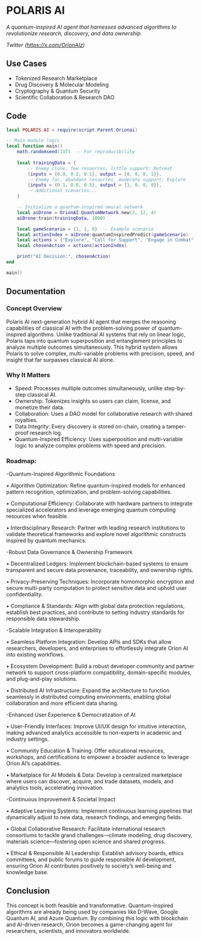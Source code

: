 # POLARIS AI

*A quantum-inspired AI agent that harnesses advanced algorithms to revolutionize research, discovery, and data ownership.*

*Twitter (https://x.com/OrionAIz)*

## Use Cases

- Tokenized Research Marketplace
- Drug Discovery & Molecular Modeling
- Cryptography & Quantum Security
- Scientific Collaboration & Research DAO

## Code

```lua
local POLARIS AI = require(script.Parent.Orionai)

-- Main module logic
local function main()
	math.randomseed(137)  -- For reproducibility
	
	local trainingData = {
		-- Enemy close, few resources, little support: Retreat
		{inputs = {0.9, 0.2, 0.1}, output = {0, 0, 0, 1}},
		-- Enemy far, abundant resources, moderate support: Explore
		{inputs = {0.1, 0.8, 0.5}, output = {1, 0, 0, 0}},
		-- Additional scenarios...
	}

    -- Initialize a quantum-inspired neural network
	local aiDrone = OrionAI.QuantumNetwork.new(3, 12, 4)
	aiDrone:train(trainingData, 1000)

	local gameScenario = {1, 1, 0}  -- Example scenario
	local actionIndex = aiDrone:quantumInspiredPredict(gameScenario)
	local actions = {"Explore", "Call for Support", "Engage in Combat", "Retreat"}
	local chosenAction = actions[actionIndex]

	print("AI Decision:", chosenAction)
end

main()
```

## Documentation

### Concept Overview

Polaris AI next-generation hybrid AI agent that merges the reasoning capabilities of classical AI with the problem-solving power of quantum-inspired algorithms. Unlike traditional AI systems that rely on linear logic, Polaris taps into quantum superposition and entanglement principles to analyze multiple outcomes simultaneously. This hybrid system allows Polaris to solve complex, multi-variable problems with precision, speed, and insight that far surpasses classical AI alone.


### Why It Matters

- Speed: Processes multiple outcomes simultaneously, unlike step-by-step classical AI.
- Ownership: Tokenizes insights so users can claim, license, and monetize their data.
- Collaboration: Uses a DAO model for collaborative research with shared royalties.
- Data Integrity: Every discovery is stored on-chain, creating a tamper-proof research log.
- Quantum-Inspired Efficiency: Uses superposition and multi-variable logic to analyze complex problems with speed and precision.

### Roadmap:

-Quantum-Inspired Algorithmic Foundations

 • Algorithm Optimization: Refine quantum-inspired models for enhanced pattern recognition, optimization, and problem-solving capabilities.

 • Computational Efficiency: Collaborate with hardware partners to integrate specialized accelerators and leverage emerging quantum computing resources when feasible.

 • Interdisciplinary Research: Partner with leading research institutions to validate theoretical frameworks and explore novel algorithmic constructs inspired by quantum mechanics.

-Robust Data Governance & Ownership Framework 

 • Decentralized Ledgers: Implement blockchain-based systems to ensure transparent and secure data provenance, traceability, and ownership rights.

 • Privacy-Preserving Techniques: Incorporate homomorphic encryption and secure multi-party computation to protect sensitive data and uphold user confidentiality.

 • Compliance & Standards: Align with global data protection regulations, establish best practices, and contribute to setting industry standards for responsible data stewardship.

-Scalable Integration & Interoperability

 • Seamless Platform Integration: Develop APIs and SDKs that allow researchers, developers, and enterprises to effortlessly integrate Orion AI into existing workflows.

 • Ecosystem Development: Build a robust developer community and partner network to support cross-platform compatibility, domain-specific modules, and plug-and-play solutions.

 • Distributed AI Infrastructure: Expand the architecture to function seamlessly in distributed computing environments, enabling global collaboration and more efficient data sharing.

-Enhanced User Experience & Democratization of AI

 • User-Friendly Interfaces: Improve UI/UX design for intuitive interaction, making advanced analytics accessible to non-experts in academic and industry settings.

 • Community Education & Training: Offer educational resources, workshops, and certifications to empower a broader audience to leverage Orion AI’s capabilities.

 • Marketplace for AI Models & Data: Develop a centralized marketplace where users can discover, acquire, and trade datasets, models, and analytics tools, accelerating innovation.

-Continuous Improvement & Societal Impact

 • Adaptive Learning Systems: Implement continuous learning pipelines that dynamically adjust to new data, research findings, and emerging fields.

 • Global Collaborative Research: Facilitate international research consortiums to tackle grand challenges—climate modeling, drug discovery, materials science—fostering open science and shared progress.

 • Ethical & Responsible AI Leadership: Establish advisory boards, ethics committees, and public forums to guide responsible AI development, ensuring Orion AI contributes positively to society’s well-being and knowledge base.

## Conclusion

This concept is both feasible and transformative. Quantum-inspired algorithms are already being used by companies like D-Wave, Google Quantum AI, and Azure Quantum. By combining this logic with blockchain and AI-driven research, Orion becomes a game-changing agent for researchers, scientists, and innovators worldwide.
